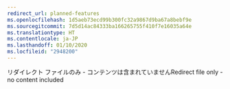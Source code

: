 ```yaml
---
redirect_url: planned-features
ms.openlocfilehash: 1d5aeb73ecd99b300fc32a9867d9ba67a8bebf9e
ms.sourcegitcommit: 7d5d14ac84333ba166265755f410f7e16035a64e
ms.translationtype: HT
ms.contentlocale: ja-JP
ms.lasthandoff: 01/10/2020
ms.locfileid: "2948200"
---
```

<span data-ttu-id="6bf7e-101">リダイレクト ファイルのみ - コンテンツは含まれていません</span><span class="sxs-lookup"><span data-stu-id="6bf7e-101">Redirect file only - no content included</span></span>
